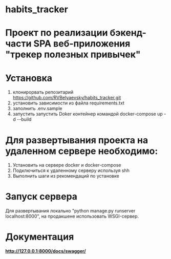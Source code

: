 # habits_tracker
# Проект по реализации бэкенд-части SPA веб-приложения "трекер полезных привычек"
# Установка 
1. клонирорвать репозитарий https://github.com/RVBelyaevsky/habits_tracker.git
2. установить зависимости из файла requirements.txt
3. заполнить .env.sample
4. запустить запустить Doker контейнер командой docker-compose up -d --build
# Для развертывания проекта на удаленном сервере необходимо:
1. Установить на сервере docker и docker-compose
2. Подключиться к удаленному серверу используя shh
3. Выполнить шаги из рекомендаций по установке
# Запуск сервера
Для развертывания локально "python manage.py runserver localhost:8000", на продакшене использовать WSGI-сервер.

# Документация
**http://127.0.0.1:8000/docs/swagger/**